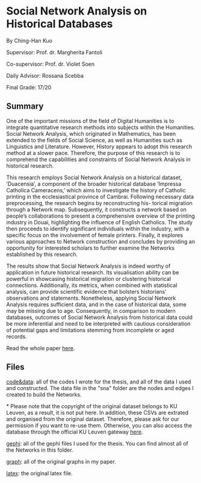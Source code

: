 # Social Network Analysis on Historical Databases

By Ching-Han Kuo

Supervisor: Prof. dr. Margherita Fantoli

Co-supervisor: Prof. dr. Violet Soen

Daily Advisor: Rossana Scebba

Final Grade: 17/20

## Summary
One of the important missions of the field of Digital Humanities is to integrate quantitative research methods into subjects within the Humanities. Social Network Analysis, which originated in Mathematics, has been extended to the fields of Social Science, as well as Humanities such as Linguistics and Literature. However, History appears to adopt this research method at a slower pace. Therefore, the purpose of this research is to comprehend the capabilities and constraints of Social Network Analysis in historical research.

This research employs Social Network Analysis on a historical dataset, ’Duacensia’, a component of the broader historical database ’Impressa Catholica Cameracens,’ which aims to investigate the history of Catholic printing in the ecclesiastical province of Cambrai. Following necessary data preprocessing, the research begins by reconstructing his- torical migration through a Network map. Subsequently, it constructs a network based on people’s collaborations to present a comprehensive overview of the printing industry in Douai, highlighting the influence of English Catholics. The study then proceeds to identify significant individuals within the industry, with a specific focus on the involvement of female printers. Finally, it explores various approaches to Network construction and concludes by providing an opportunity for interested scholars to further examine the Networks established by this research.

The results show that Social Network Analysis is indeed worthy of application in future historical research. Its visualisation ability can be powerful in showcasing historical migration or clustering historical connections. Additionally, its metrics, when combined with statistical analysis, can provide scientific evidence that bolsters historians’ observations and statements. Nonetheless, applying Social Network Analysis requires sufficient data, and in the case of historical data, some may be missing due to age. Consequently, in comparison to modern databases, outcomes of Social Network Analysis from historical data could be more inferential and need to be interpreted with cautious consideration of potential gaps and limitations stemming from incomplete or aged records.

Read the whole paper [here](https://raw.githack.com/dodopianist/Thesis/main/Thesis_Ching-Han.pdf).

## Files
[code&data](https://github.com/dodopianist/Thesis/tree/main/code%26data): all of the codes I wrote for the thesis, and all of the data I used and constructed. The data file in the "sna" folder are the nodes and edges I created to build the Networks.

\* Please note that the copyright of the original dataset belongs to KU Leuven, as a result, it is not put here. In addition, these CSVs are extrated and organised from the original dataset. Therefore, please ask for our permission if you want to re-use them. Otherwise, you can also access the database through the official KU Leuven gateway [here](https://www.arts.kuleuven.be/nieuwetijd/english/odis/ICC_search).

[gephi](https://github.com/dodopianist/Thesis/tree/main/gephi): all of the gephi files I used for the thesis. You can find almost all of the Networks in this folder.

[graph](https://github.com/dodopianist/Thesis/tree/main/graph): all of the original graphs in my paper.

[latex](https://github.com/dodopianist/Thesis/tree/main/latex): the original latex file.
